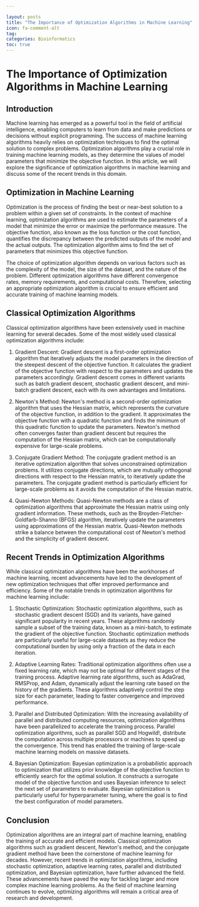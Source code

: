 ```yaml
---

layout: posts
title: "The Importance of Optimization Algorithms in Machine Learning"
icon: fa-comment-alt
tag:      
categories: Bioinformatics
toc: true
---
```




# The Importance of Optimization Algorithms in Machine Learning

## Introduction

Machine learning has emerged as a powerful tool in the field of artificial intelligence, enabling computers to learn from data and make predictions or decisions without explicit programming. The success of machine learning algorithms heavily relies on optimization techniques to find the optimal solution to complex problems. Optimization algorithms play a crucial role in training machine learning models, as they determine the values of model parameters that minimize the objective function. In this article, we will explore the significance of optimization algorithms in machine learning and discuss some of the recent trends in this domain.

## Optimization in Machine Learning

Optimization is the process of finding the best or near-best solution to a problem within a given set of constraints. In the context of machine learning, optimization algorithms are used to estimate the parameters of a model that minimize the error or maximize the performance measure. The objective function, also known as the loss function or the cost function, quantifies the discrepancy between the predicted outputs of the model and the actual outputs. The optimization algorithm aims to find the set of parameters that minimizes this objective function.

The choice of optimization algorithm depends on various factors such as the complexity of the model, the size of the dataset, and the nature of the problem. Different optimization algorithms have different convergence rates, memory requirements, and computational costs. Therefore, selecting an appropriate optimization algorithm is crucial to ensure efficient and accurate training of machine learning models.

## Classical Optimization Algorithms

Classical optimization algorithms have been extensively used in machine learning for several decades. Some of the most widely used classical optimization algorithms include:

1. Gradient Descent: Gradient descent is a first-order optimization algorithm that iteratively adjusts the model parameters in the direction of the steepest descent of the objective function. It calculates the gradient of the objective function with respect to the parameters and updates the parameters accordingly. Gradient descent comes in different variants such as batch gradient descent, stochastic gradient descent, and mini-batch gradient descent, each with its own advantages and limitations.

2. Newton's Method: Newton's method is a second-order optimization algorithm that uses the Hessian matrix, which represents the curvature of the objective function, in addition to the gradient. It approximates the objective function with a quadratic function and finds the minimum of this quadratic function to update the parameters. Newton's method often converges faster than gradient descent but requires the computation of the Hessian matrix, which can be computationally expensive for large-scale problems.

3. Conjugate Gradient Method: The conjugate gradient method is an iterative optimization algorithm that solves unconstrained optimization problems. It utilizes conjugate directions, which are mutually orthogonal directions with respect to the Hessian matrix, to iteratively update the parameters. The conjugate gradient method is particularly efficient for large-scale problems as it avoids the computation of the Hessian matrix.

4. Quasi-Newton Methods: Quasi-Newton methods are a class of optimization algorithms that approximate the Hessian matrix using only gradient information. These methods, such as the Broyden-Fletcher-Goldfarb-Shanno (BFGS) algorithm, iteratively update the parameters using approximations of the Hessian matrix. Quasi-Newton methods strike a balance between the computational cost of Newton's method and the simplicity of gradient descent.

## Recent Trends in Optimization Algorithms

While classical optimization algorithms have been the workhorses of machine learning, recent advancements have led to the development of new optimization techniques that offer improved performance and efficiency. Some of the notable trends in optimization algorithms for machine learning include:

1. Stochastic Optimization: Stochastic optimization algorithms, such as stochastic gradient descent (SGD) and its variants, have gained significant popularity in recent years. These algorithms randomly sample a subset of the training data, known as a mini-batch, to estimate the gradient of the objective function. Stochastic optimization methods are particularly useful for large-scale datasets as they reduce the computational burden by using only a fraction of the data in each iteration.

2. Adaptive Learning Rates: Traditional optimization algorithms often use a fixed learning rate, which may not be optimal for different stages of the training process. Adaptive learning rate algorithms, such as AdaGrad, RMSProp, and Adam, dynamically adjust the learning rate based on the history of the gradients. These algorithms adaptively control the step size for each parameter, leading to faster convergence and improved performance.

3. Parallel and Distributed Optimization: With the increasing availability of parallel and distributed computing resources, optimization algorithms have been parallelized to accelerate the training process. Parallel optimization algorithms, such as parallel SGD and Hogwild!, distribute the computation across multiple processors or machines to speed up the convergence. This trend has enabled the training of large-scale machine learning models on massive datasets.

4. Bayesian Optimization: Bayesian optimization is a probabilistic approach to optimization that utilizes prior knowledge of the objective function to efficiently search for the optimal solution. It constructs a surrogate model of the objective function and uses Bayesian inference to select the next set of parameters to evaluate. Bayesian optimization is particularly useful for hyperparameter tuning, where the goal is to find the best configuration of model parameters.

## Conclusion

Optimization algorithms are an integral part of machine learning, enabling the training of accurate and efficient models. Classical optimization algorithms such as gradient descent, Newton's method, and the conjugate gradient method have been the cornerstone of machine learning for decades. However, recent trends in optimization algorithms, including stochastic optimization, adaptive learning rates, parallel and distributed optimization, and Bayesian optimization, have further advanced the field. These advancements have paved the way for tackling larger and more complex machine learning problems. As the field of machine learning continues to evolve, optimizing algorithms will remain a critical area of research and development.